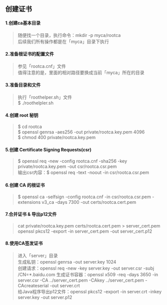 ## 创建证书

#### 1.创建ca基本目录
> 随便找一个目录，执行命令：mkdir -p myca/rootca   
> 后续我们所有操作都是在「myca」目录下执行

#### 2.准备根证书的配置文件
> 参见「rootca.cnf」文件   
> 值得注意的是，里面的相对路径要换成当前「myca」所在的目录

#### 3.准备目录和文件
> 执行「roothelper.sh」文件   
> $ ./roothelpler.sh

#### 4.创建 root 秘钥
> $ cd rootca   
> $ openssl genrsa -aes256 -out private/rootca.key.pem 4096  
> $ chmod 400 private/rootca.key.pem

#### 5.创建 Certificate Signing Requests(csr)
> $ openssl req -new -config rootca.cnf -sha256 -key private/rootca.key.pem -out csr/rootca.csr.pem   
> 输出csr内容：$ openssl req -text -noout -in csr/rootca.csr.pem

#### 6.创建 CA 的根证书
> $ openssl ca -selfsign -config rootca.cnf -in csr/rootca.csr.pem -extensions v3_ca -days 7300 -out certs/rootca.cert.pem

#### 7.合并证书 & 导出p12文件
> cat private/rootca.key.pem certs/rootca.cert.pem > server_cert.pem   
> openssl pkcs12 -export -in server_cert.pem -out server_cert.p12

#### 8.使用CA签发证书
> 进入「server」目录   
> 生成私钥：openssl genrsa -out server.key 1024   
> 创建请求：openssl req -new -key server.key -out server.csr -subj /CN=*.baidu.com
> 生成证书容器：openssl x509 -req -days 3650 -in server.csr -CA ../server_cert.pem -CAkey ../server_cert.pem -CAcreateserial -out server.crt    
> 给Java程序导出p12文件：openssl pkcs12 -export -in server.crt -inkey server.key -out server.p12